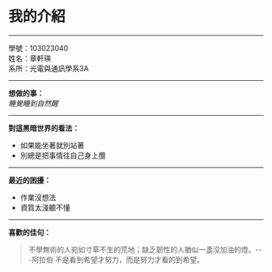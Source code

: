 我的介紹
========
***
學號：103023040   
姓名：章軒瑛   
系所：光電與通訊學系3A   
- - -
**想做的事：**   
*睡覺睡到自然醒*   
* * *   
**對這黑暗世界的看法：**   
*	如果能坐著就別站著
*	別總是把事情往自己身上攬
***   
**最近的困擾：**   
* 	作業沒想法   
* 	資質太淺聽不懂
***   
**喜歡的佳句：**
>不學無術的人宛如寸草不生的荒地；缺乏韌性的人猶似一盞沒加油的燈。---阿拉伯
>不是看到希望才努力，而是努力才看的到希望。   
